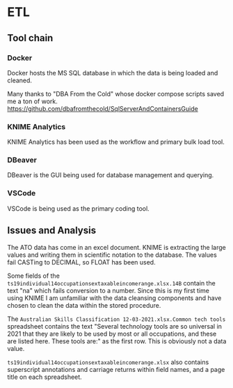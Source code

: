 # ETL

## Tool chain

### Docker

Docker hosts the MS SQL database in which the data is being loaded and cleaned.

Many thanks to "DBA From the Cold" whose docker compose scripts saved me a ton of work.
https://github.com/dbafromthecold/SqlServerAndContainersGuide

### KNIME Analytics

KNIME Analytics has been used as the workflow and primary bulk load tool.

### DBeaver

DBeaver is the GUI being used for database management and querying.

### VSCode

VSCode is being used as the primary coding tool.

## Issues and Analysis

The ATO data has come in an excel document. KNIME is extracting the large values and writing them in scientific notation to the database. The values fail CASTing to DECIMAL, so FLOAT has been used.

Some fields of the ```ts19individual14occupationsextaxableincomerange.xlsx.14B``` contain the text "na" which fails conversion to a number. Since this is my first time using KNIME I am unfamiliar with the data cleansing components and have chosen to clean the data within the stored procedure. 

The ```Australian Skills Classification 12-03-2021.xlsx.Common tech tools``` spreadsheet contains the text "Several technology tools are so universal in 2021 that they are likely to be used by most or all occupations, and these are listed here. These tools are:" as the first row. This is obviously not a data value.

```ts19individual14occupationsextaxableincomerange.xlsx``` also contains superscript annotations and carriage returns within field names, and a page title on each spreadsheet. 
